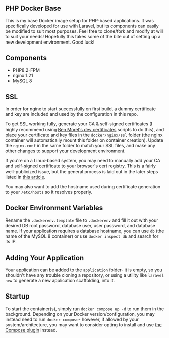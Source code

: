 ## PHP Docker Base

This is my base Docker image setup for PHP-based applications. It was specifically developed for use with Laravel, but its components can easily be modified to suit most purposes. Feel free to clone/fork and modify at will to suit your needs! Hopefully this takes some of the bite out of setting up a new development environment. Good luck!

## Components
- PHP8.2-FPM
- nginx 1.21
- MySQL 8

## SSL
In order for nginx to start successfully on first build, a dummy certificate and key are included and used by the configuration in this repo. 

To get SSL working fully, generate your CA & self-signed certificates (I highly recommend using [Ben Morel's dev certificates](https://github.com/BenMorel/dev-certificates) scripts to do this), and place your certificate and key files in the `docker/nginx/ssl` folder (the nginx container will automatically mount this folder on container creation). Update the `nginx.conf` in the same folder to match your SSL files, and make any other changes to support your development environment. 


If you're on a Linux-based system, you may need to manually add your CA and self-signed certificate to your browser's cert registry. This is a fairly well-publicized issue, but the general process is laid out in the later steps listed in [this article](https://dgu2000.medium.com/working-with-self-signed-certificates-in-chrome-walkthrough-edition-a238486e6858).

You may also want to add the hostname used during certificate generation to your `/etc/hosts` so it resolves properly.

## Docker Environment Variables

Rename the `.dockerenv.template` file to `.dockerenv` and fill it out with your desired DB root password, database user, user password, and database name. If your application requires a database hostname, you can use `db` (the name of the MySQL 8 container) or use `docker inspect db` and search for its IP.

## Adding Your Application

Your application can be added to the `application` folder- it is empty, so you shouldn't have any trouble cloning a repository, or using a utility like `laravel new` to generate a new application scaffolding, into it.


## Startup

To start the container(s), simply run `docker compose up -d` to run them in the background. Depending on your Docker version/configuration, you may instead need to run `docker-compose`- however, if allowed by your system/architecture, you may want to consider opting to install and use [the Compose plugin](https://docs.docker.com/compose/install/#scenario-two-install-the-compose-plugin) instead.
